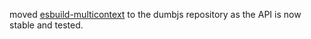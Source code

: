 moved [esbuild-multicontext](https://github.com/dumbjs/esbuild-multicontext) to the dumbjs repository as the API is now stable and tested. 
